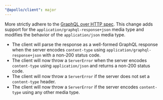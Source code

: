 ```yaml
---
"@apollo/client": major
---
```


More strictly adhere to the [GraphQL over HTTP spec](https://graphql.github.io/graphql-over-http/draft/). This change adds support for the `application/graphql-response+json` media type and modifies the behavior of the `application/json` media type.

- The client will parse the response as a well-formed GraphQL response when the server encodes `content-type` using `application/graphql-response+json` with a non-200 status code.
- The client will now throw a `ServerError` when the server encodes `content-type` using `application/json` and returns a non-200 status code.
- The client will now throw a `ServerError` if the server does not set a `content-type` header.
- The client will now throw a `ServerError` if the server encodes `content-type` using any other media type.
